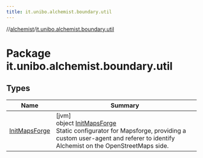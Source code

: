 ```yaml
---
title: it.unibo.alchemist.boundary.util
---
```

//[alchemist](../../index.html)/[it.unibo.alchemist.boundary.util](index.html)



# Package it.unibo.alchemist.boundary.util



## Types


| Name | Summary |
|---|---|
| [InitMapsForge](-init-maps-forge/index.html) | [jvm]<br>object [InitMapsForge](-init-maps-forge/index.html)<br>Static configurator for Mapsforge, providing a custom user-agent and referer to identify Alchemist on the OpenStreetMaps side. |

